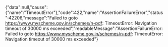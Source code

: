 {"data":null,"cause":{"name":"TimeoutError"},"code":422,"name":"AssertionFailureError","status":42206,"message":"Failed to goto https://www.myscheme.gov.in/schemes/n-pdf: TimeoutError: Navigation timeout of 30000 ms exceeded","readableMessage":"AssertionFailureError: Failed to goto https://www.myscheme.gov.in/schemes/n-pdf: TimeoutError: Navigation timeout of 30000 ms exceeded"}